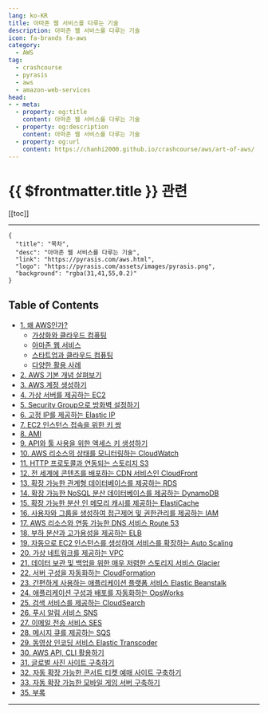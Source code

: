 ```yaml
---
lang: ko-KR
title: 아마존 웹 서비스를 다루는 기술
description: 아마존 웹 서비스를 다루는 기술
icon: fa-brands fa-aws
category:
  - AWS
tag: 
  - crashcourse
  - pyrasis
  - aws 
  - amazon-web-services
head:
- - meta:
  - property: og:title
    content: 아마존 웹 서비스를 다루는 기술
  - property: og:description
    content: 아마존 웹 서비스를 다루는 기술
  - property: og:url
    content: https://chanhi2000.github.io/crashcourse/aws/art-of-aws/
---
```


# {{ $frontmatter.title }} 관련

[[toc]]

---

```component VPCard
{
  "title": "목차",
  "desc": "아마존 웹 서비스를 다루는 기술",
  "link": "https://pyrasis.com/aws.html",
  "logo": "https://pyrasis.com/assets/images/pyrasis.png",
  "background": "rgba(31,41,55,0.2)"
}
```

## Table of Contents

- [1. 왜 AWS인가?](01.md)
  - [가상화와 클라우드 컴퓨팅](01A.md)
  - [아마존 웹 서비스](01B.md)
  - [스타트업과 클라우드 컴퓨팅](01C.md)
  - [다양한 활용 사례](01D.md)
- [2. AWS 기본 개념 살펴보기](02.md)
- [3. AWS 계정 생성하기](03.md)
- [4. 가상 서버를 제공하는 EC2](04.md)
- [5. Security Group으로 방화벽 설정하기](05.md)
- [6. 고정 IP를 제공하는 Elastic IP](06.md)
- [7. EC2 인스턴스 접속을 위한 키 쌍](07.md)
- [8. AMI](08.md)
- [9. API와 툴 사용을 위한 액세스 키 생성하기](09.md)
- [10. AWS 리소스의 상태를 모니터링하는 CloudWatch](10.md)
- [11. HTTP 프로토콜과 연동되는 스토리지 S3](11.md)
- [12. 전 세계에 콘텐츠를 배포하는 CDN 서비스인 CloudFront](12.md)
- [13. 확장 가능한 관계형 데이터베이스를 제공하는 RDS](13.md)
- [14. 확장 가능한 NoSQL 분산 데이터베이스를 제공하는 DynamoDB](14.md)
- [15. 확장 가능한 분산 인 메모리 캐시를 제공하는 ElastiCache](15.md)
- [16. 사용자와 그룹을 생성하여 접근제어 및 권한관리를 제공하는 IAM](16.md)
- [17. AWS 리소스와 연동 가능한 DNS 서비스 Route 53](17.md)
- [18. 부하 분산과 고가용성을 제공하는 ELB](18.md)
- [19. 자동으로 EC2 인스턴스를 생성하여 서비스를 확장하는 Auto Scaling](19.md)
- [20. 가상 네트워크를 제공하는 VPC](20.md)
- [21. 데이터 보관 및 백업을 위한 매우 저렴한 스토리지 서비스 Glacier](21.md)
- [22. 서버 구성을 자동화하는 CloudFormation](22.md)
- [23. 간편하게 사용하는 애플리케이션 플랫폼 서비스 Elastic Beanstalk](23.md)
- [24. 애플리케이션 구성과 배포를 자동화하는 OpsWorks](24.md)
- [25. 검색 서비스를 제공하는 CloudSearch](25.md)
- [26. 푸시 알림 서비스 SNS](26.md)
- [27. 이메일 전송 서비스 SES](27.md)
- [28. 메시지 큐를 제공하는 SQS](28.md)
- [29. 동영상 인코딩 서비스 Elastic Transcoder](29.md)
- [30. AWS API, CLI 활용하기](30.md)
- [31. 글로벌 사진 사이트 구축하기](31.md)
- [32. 자동 확장 가능한 콘서트 티켓 예매 사이트 구축하기](32.md)
- [33. 자동 확장 가능한 모바일 게임 서버 구축하기](33.md)
- [35. 부록](34.md)

---

<TagLinks />